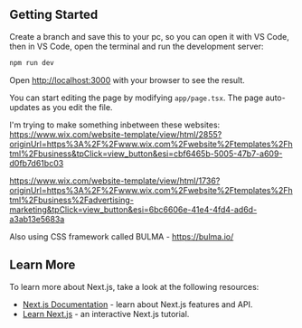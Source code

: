

## Getting Started

Create a branch and save this to your pc, so you can open it with VS Code, then in VS Code, open the terminal and run the development server:

```bash
npm run dev
```

Open [http://localhost:3000](http://localhost:3000) with your browser to see the result.

You can start editing the page by modifying `app/page.tsx`. The page auto-updates as you edit the file.

I'm trying to make something inbetween these websites: 
https://www.wix.com/website-template/view/html/2855?originUrl=https%3A%2F%2Fwww.wix.com%2Fwebsite%2Ftemplates%2Fhtml%2Fbusiness&tpClick=view_button&esi=cbf6465b-5005-47b7-a609-d0fb7d61bc03

https://www.wix.com/website-template/view/html/1736?originUrl=https%3A%2F%2Fwww.wix.com%2Fwebsite%2Ftemplates%2Fhtml%2Fbusiness%2Fadvertising-marketing&tpClick=view_button&esi=6bc6606e-41e4-4fd4-ad6d-a3ab13e5683a

Also using CSS framework called BULMA - https://bulma.io/


## Learn More

To learn more about Next.js, take a look at the following resources:

- [Next.js Documentation](https://nextjs.org/docs) - learn about Next.js features and API.
- [Learn Next.js](https://nextjs.org/learn) - an interactive Next.js tutorial.

